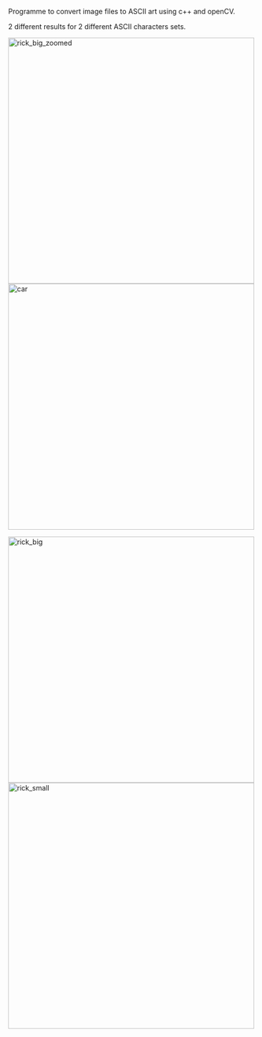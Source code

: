 Programme to convert image files to ASCII art using c++ and openCV.

2 different results for 2 different ASCII characters sets.



<img width="500" alt="rick_big_zoomed" src="https://github.com/Peczyn/IMG_to_ASCII/assets/142744067/5d5ab267-bb1d-42e3-bb7b-cbb52a6f1490"><img width="500" alt="car" src="https://github.com/Peczyn/IMG_to_ASCII/assets/142744067/5fbc57d8-25c1-4c58-91fd-9e62c93b5815"> 


<img width="500" alt="rick_big" src="https://github.com/Peczyn/IMG_to_ASCII/assets/142744067/47075d88-fe92-4e99-bdbf-c4b59ea86f6b"> <img width="500" alt="rick_small" src="https://github.com/Peczyn/IMG_to_ASCII/assets/142744067/bcf09a46-9f53-4ec1-9fbf-0293f5a8af7b">

